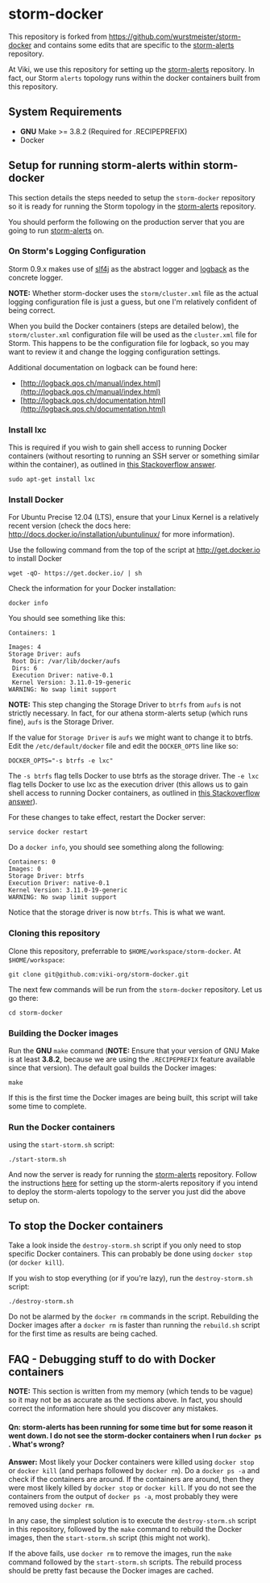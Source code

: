 storm-docker
============

This repository is forked from https://github.com/wurstmeister/storm-docker
and contains some edits that are specific to the
[storm-alerts](https://github.com/viki-org/storm-alerts) repository.

At Viki, we use this repository for setting up the
[storm-alerts](https://github.com/viki-org/storm-alerts) repository.
In fact, our Storm `alerts` topology runs within the docker containers built
from this repository.

## System Requirements

- **GNU** Make >= 3.8.2 (Required for .RECIPEPREFIX)
- Docker

## Setup for running storm-alerts within storm-docker

This section details the steps needed to setup the `storm-docker` repository
so it is ready for running the Storm topology in the
[storm-alerts](https://github.com/viki-org/storm-alerts) repository.

You should perform the following on the production server that you are going
to run [storm-alerts](https://github.com/viki-org/storm-alerts) on.

### On Storm's Logging Configuration

Storm 0.9.x makes use of [slf4j](http://www.slf4j.org/) as the abstract logger
and [logback](http://logback.qos.ch/) as the concrete logger.

**NOTE:** Whether storm-docker uses the `storm/cluster.xml` file as the actual
logging configuration file is just a guess, but one I'm relatively confident of
being correct.

When you build the Docker containers (steps are detailed below), the
`storm/cluster.xml` configuration file will be used as the `cluster.xml` file
for Storm. This happens to be the configuration file for logback, so you may
want to review it and change the logging configuration settings.

Additional documentation on logback can be found here:

- [http://logback.qos.ch/manual/index.html](http://logback.qos.ch/manual/index.html)
- [http://logback.qos.ch/documentation.html](http://logback.qos.ch/documentation.html)

### Install lxc

This is required if you wish to gain shell access to running Docker containers
(without resorting to running an SSH server or something similar within the
container), as outlined in
[this Stackoverflow answer](http://stackoverflow.com/questions/20932357/docker-enter-running-container-with-new-tty).

    sudo apt-get install lxc

### Install Docker

For Ubuntu Precise 12.04 (LTS), ensure that your Linux Kernel is a relatively
recent version (check the docs here:
http://docs.docker.io/installation/ubuntulinux/ for more information).

Use the following command from the top of the script at http://get.docker.io
to install Docker

    wget -qO- https://get.docker.io/ | sh

Check the information for your Docker installation:

    docker info

You should see something like this:

    Containers: 1

    Images: 4
    Storage Driver: aufs
     Root Dir: /var/lib/docker/aufs
     Dirs: 6
     Execution Driver: native-0.1
     Kernel Version: 3.11.0-19-generic
    WARNING: No swap limit support

**NOTE:** This step changing the Storage Driver to `btrfs` from `aufs` is not
strictly necessary. In fact, for our athena storm-alerts setup (which runs
fine), `aufs` is the Storage Driver.

If the value for `Storage Driver` is `aufs` we might want to change it to btrfs.
Edit the `/etc/default/docker` file and edit the `DOCKER_OPTS` line like so:

    DOCKER_OPTS="-s btrfs -e lxc"

The `-s btrfs` flag tells Docker to use btrfs as the storage driver.
The `-e lxc` flag tells Docker to use lxc as the execution driver (this allows
us to gain shell access to running Docker containers, as outlined in
[this Stackoverflow answer](http://stackoverflow.com/questions/20932357/docker-enter-running-container-with-new-tty)).

For these changes to take effect, restart the Docker server:

    service docker restart

Do a `docker info`, you should see something along the following:

    Containers: 0
    Images: 0
    Storage Driver: btrfs
    Execution Driver: native-0.1
    Kernel Version: 3.11.0-19-generic
    WARNING: No swap limit support

Notice that the storage driver is now `btrfs`. This is what we want.

### Cloning this repository

Clone this repository, preferrable to `$HOME/workspace/storm-docker`.
At `$HOME/workspace`:

    git clone git@github.com:viki-org/storm-docker.git

The next few commands will be run from the `storm-docker` repository. Let us
go there:

    cd storm-docker

### Building the Docker images

Run the **GNU** `make` command (**NOTE:** Ensure that your version of GNU Make
is at least **3.8.2**, because we are using the `.RECIPEPREFIX` feature
available since that version). The default goal builds the Docker images:

    make

If this is the first time the Docker images are being built, this script will
take some time to complete.

### Run the Docker containers

using the `start-storm.sh` script:

    ./start-storm.sh

And now the server is ready for running the
[storm-alerts](https://github.com/viki-org/storm-alerts) repository. Follow the
instructions [here](https://github.com/viki-org/storm-alerts) for setting up the
storm-alerts repository if you intend to deploy the storm-alerts topology to the
server you just did the above setup on.

## To stop the Docker containers

Take a look inside the `destroy-storm.sh` script if you only need to stop
specific Docker containers. This can probably be done using `docker stop` (or
`docker kill`).

If you wish to stop everything (or if you're lazy), run the `destroy-storm.sh`
script:

    ./destroy-storm.sh

Do not be alarmed by the `docker rm` commands in the script. Rebuilding the
Docker images after a `docker rm` is faster than running the `rebuild.sh` script
for the first time as results are being cached.

## FAQ - Debugging stuff to do with Docker containers

**NOTE:** This section is written from my memory (which tends to be vague) so it
may not be as accurate as the sections above. In fact, you should correct the
information here should you discover any mistakes.

#### Qn: storm-alerts has been running for some time but for some reason it went down. I do not see the storm-docker containers when I run `docker ps` . What's wrong?

**Answer:** Most likely your Docker containers were killed using `docker stop`
or `docker kill` (and perhaps followed by `docker rm`).
Do a `docker ps -a` and check if the containers are around. If the containers
are around, then they were most likely killed by `docker stop` or `docker kill`.
If you do not see the containers from the output of `docker ps -a`, most
probably they were removed using `docker rm`.

In any case, the simplest solution is to execute the `destroy-storm.sh` script
in this repository, followed by the `make` command to rebuild the Docker images,
then the `start-storm.sh` script (this might not work).

If the above fails, use `docker rm` to remove the images, run the `make`
command followed by the `start-storm.sh` scripts. The rebuild process should be
pretty fast because the Docker images are cached.
